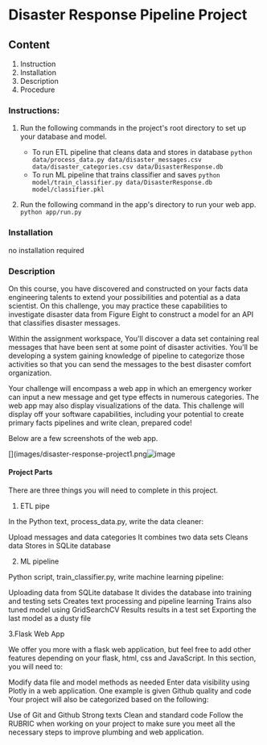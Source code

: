 # Disaster Response Pipeline Project

## Content
 1. Instruction
 2. Installation
 3. Description
 4. Procedure 


### Instructions:
1. Run the following commands in the project's root directory to set up your database and model.

    - To run ETL pipeline that cleans data and stores in database
        `python data/process_data.py data/disaster_messages.csv data/disaster_categories.csv data/DisasterResponse.db`
    - To run ML pipeline that trains classifier and saves
        `python model/train_classifier.py data/DisasterResponse.db model/classifier.pkl`

2. Run the following command in the app's directory to run your web app.
    `python app/run.py`

### Installation
no installation required

### Description   
On this course, you have discovered and constructed on your facts data engineering talents to extend your possibilities and potential as a data scientist. On this challenge, you may practice these capabilities to investigate disaster data from Figure Eight to construct a model for an API that classifies disaster messages.

Within the assignment workspace, You'll discover a data set containing real messages that have been sent at some point of disaster activities. You'll be developing a system gaining knowledge of pipeline to categorize those activities so that you can send the messages to the best disaster comfort organization.

Your challenge will encompass a web app in which an emergency worker can input a new message and get type effects in numerous categories. The web app may also display visualizations of the data. This challenge will display off your software capabilities, including your potential to create primary facts pipelines and write clean, prepared code!


Below are a few screenshots of the web app.

[](images/disaster-response-project1.png![image](https://user-images.githubusercontent.com/69160473/117585870-9afb2f00-b0c9-11eb-8e92-18eb7e960fd4.png)

#### Project Parts

There are three things you will need to complete in this project.

1. ETL pipe

In the Python text, process_data.py, write the data cleaner:

Upload messages and data categories
It combines two data sets
Cleans data
Stores in SQLite database

2. ML pipeline

Python script, train_classifier.py, write machine learning pipeline:

Uploading data from SQLite database
It divides the database into training and testing sets
Creates text processing and pipeline learning
Trains also tuned model using GridSearchCV
Results results in a test set
Exporting the last model as a dusty file

3.Flask Web App

We offer you more with a flask web application, but feel free to add other features depending on your flask, html, css and JavaScript. In this section, you will need to:

Modify data file and model methods as needed
Enter data visibility using Plotly in a web application. One example is given
Github quality and code
Your project will also be categorized based on the following:

Use of Git and Github
Strong texts
Clean and standard code
Follow the RUBRIC when working on your project to make sure you meet all the necessary steps to improve plumbing and web application.


